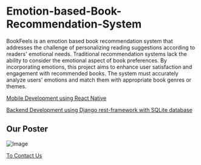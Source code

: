 # Emotion-based-Book-Recommendation-System
BookFeels is an emotion based book recommendation system that addresses the challenge 
of personalizing reading suggestions according to readers' emotional needs. Traditional 
recommendation systems lack the ability to consider the emotional aspect of book 
preferences. By incorporating emotions, this project aims to enhance user satisfaction 
and engagement with recommended books. The system must accurately analyze users' 
emotions and match them with appropriate book genres or themes.

[Mobile Development using React Native](https://github.com/Judy1692001/BookFeels-ReactNative)

[Backend Development using Django rest-framework with SQLite database]()

## Our Poster
![Image](https://github.com/user-attachments/assets/2c1d2f01-cfcb-45aa-a54e-7a069d566081)

[To Contact Us](https://ahmedshahine1.github.io/Book_Recommendation-/)
